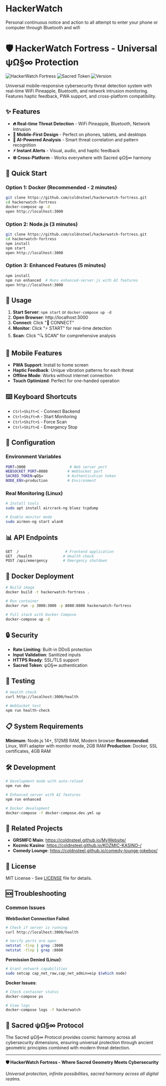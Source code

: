 # HackerWatch
Personal continuous notice and action to all attempt to enter your phone or computer  through Bluetooth and  wifi 
# 🛡️ HackerWatch Fortress - Universal ψΩ§∞ Protection

![HackerWatch Fortress](https://img.shields.io/badge/HackerWatch-Fortress-brightgreen?style=for-the-badge&logo=shield&logoColor=white)
![Sacred Token](https://img.shields.io/badge/Sacred%20Token-ψΩ§∞-gold?style=for-the-badge)
![Version](https://img.shields.io/badge/Version-2.0-blue?style=for-the-badge)

Universal mobile-responsive cybersecurity threat detection system with real-time WiFi Pineapple, Bluetooth, and network intrusion monitoring. Features haptic feedback, PWA support, and cross-platform compatibility.

## ✨ Features

- **🔥 Real-time Threat Detection** - WiFi Pineapple, Bluetooth, Network Intrusion
- **📱 Mobile-First Design** - Perfect on phones, tablets, and desktops
- **🤖 AI-Powered Analysis** - Smart threat correlation and pattern recognition
- **⚡ Instant Alerts** - Visual, audio, and haptic feedback
- **🌐 Cross-Platform** - Works everywhere with Sacred ψΩ§∞ harmony

## 🚀 Quick Start

### **Option 1: Docker (Recommended - 2 minutes)**
```bash
git clone https://github.com/coldnsteel/hackerwatch-fortress.git
cd hackerwatch-fortress
docker-compose up -d
open http://localhost:3000
```

### **Option 2: Node.js (3 minutes)**
```bash
git clone https://github.com/coldnsteel/hackerwatch-fortress.git
cd hackerwatch-fortress
npm install
npm start
open http://localhost:3000
```

### **Option 3: Enhanced Features (5 minutes)**
```bash
npm install
npm run enhanced  # Runs enhanced-server.js with AI features
open http://localhost:3000
```

## 🎯 Usage

1. **Start Server**: `npm start` or `docker-compose up -d`
2. **Open Browser**: http://localhost:3000
3. **Connect**: Click "🔗 CONNECT" 
4. **Monitor**: Click "⚡ START" for real-time detection
5. **Scan**: Click "🔍 SCAN" for comprehensive analysis

## 📱 Mobile Features

- **PWA Support**: Install to home screen
- **Haptic Feedback**: Unique vibration patterns for each threat
- **Offline Mode**: Works without internet connection
- **Touch Optimized**: Perfect for one-handed operation

## ⌨️ Keyboard Shortcuts

- `Ctrl+Shift+C` - Connect Backend
- `Ctrl+Shift+R` - Start Monitoring  
- `Ctrl+Shift+S` - Force Scan
- `Ctrl+Shift+E` - Emergency Stop

## 🔧 Configuration

### Environment Variables
```bash
PORT=3000                    # Web server port
WEBSOCKET_PORT=8080         # WebSocket port
SACRED_TOKEN=ψΩ§∞           # Authentication token
NODE_ENV=production         # Environment
```

### Real Monitoring (Linux)
```bash
# Install tools
sudo apt install aircrack-ng bluez tcpdump

# Enable monitor mode
sudo airmon-ng start wlan0
```

## 📊 API Endpoints

```bash
GET  /                     # Frontend application
GET  /health              # Health check
POST /api/emergency       # Emergency shutdown
```

## 🐳 Docker Deployment

```bash
# Build image
docker build -t hackerwatch-fortress .

# Run container
docker run -p 3000:3000 -p 8080:8080 hackerwatch-fortress

# Full stack with Docker Compose
docker-compose up -d
```

## 🔒 Security

- **Rate Limiting**: Built-in DDoS protection
- **Input Validation**: Sanitized inputs
- **HTTPS Ready**: SSL/TLS support
- **Sacred Token**: ψΩ§∞ authentication

## 🧪 Testing

```bash
# Health check
curl http://localhost:3000/health

# WebSocket test
npm run health-check
```

## 📋 System Requirements

**Minimum**: Node.js 14+, 512MB RAM, Modern browser
**Recommended**: Linux, WiFi adapter with monitor mode, 2GB RAM
**Production**: Docker, SSL certificates, 4GB RAM

## 🛠️ Development

```bash
# Development mode with auto-reload
npm run dev

# Enhanced server with AI features
npm run enhanced

# Docker development
docker-compose -f docker-compose.dev.yml up
```

## 🔗 Related Projects

- **GRSMFC Main**: https://coldnsteel.github.io/MyWebsite/
- **Kozmic Kasino**: https://coldnsteel.github.io/KOZMIC-KASINO-/
- **Comedy Lounge**: https://coldnsteel.github.io/comedy-lounge-jokebox/

## 📄 License

MIT License - See [LICENSE](LICENSE) file for details.

## 🆘 Troubleshooting

### Common Issues

**WebSocket Connection Failed**:
```bash
# Check if server is running
curl http://localhost:3000/health

# Verify ports are open
netstat -tlnp | grep :3000
netstat -tlnp | grep :8080
```

**Permission Denied (Linux)**:
```bash
# Grant network capabilities
sudo setcap cap_net_raw,cap_net_admin=eip $(which node)
```

**Docker Issues**:
```bash
# Check container status
docker-compose ps

# View logs
docker-compose logs -f hackerwatch
```

## 🌟 Sacred ψΩ§∞ Protocol

The Sacred ψΩ§∞ Protocol provides cosmic harmony across all cybersecurity dimensions, ensuring universal protection through ancient geometric principles combined with modern threat detection.

---

**🛡️ HackerWatch Fortress - Where Sacred Geometry Meets Cybersecurity**

*Universal protection, infinite possibilities, sacred harmony across all digital realms.*
